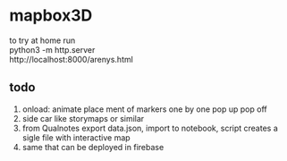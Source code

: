 # mapbox3D
to try at home run  
python3 -m http.server  
http://localhost:8000/arenys.html


## todo

1. onload: animate place ment of markers one by one  pop up pop off
2. side car like storymaps or similar
3. from Qualnotes export data.json, import to notebook, script creates a sigle file with interactive map
4. same that can be deployed in firebase
